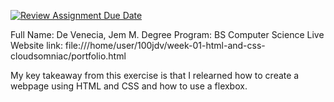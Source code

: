 [![Review Assignment Due Date](https://classroom.github.com/assets/deadline-readme-button-24ddc0f5d75046c5622901739e7c5dd533143b0c8e959d652212380cedb1ea36.svg)](https://classroom.github.com/a/_L9ie6qn)

Full Name: De Venecia, Jem M.
Degree Program: BS Computer Science
Live Website link: file:///home/user/100jdv/week-01-html-and-css-cloudsomniac/portfolio.html

My key takeaway from this exercise is that I relearned how to create a webpage using HTML and CSS and how to use a flexbox.
